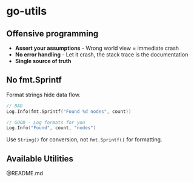 # go-utils

## Offensive programming

- **Assert your assumptions** - Wrong world view = immediate crash
- **No error handling** - Let it crash, the stack trace is the documentation
- **Single source of truth**

## No fmt.Sprintf

Format strings hide data flow. 

```go
// BAD
Log.Info(fmt.Sprintf("Found %d nodes", count))

// GOOD - Log formats for you
Log.Info("Found", count, "nodes")
```

Use `String()` for conversion, not `fmt.Sprintf()` for formatting.

## Available Utilities

@README.md
